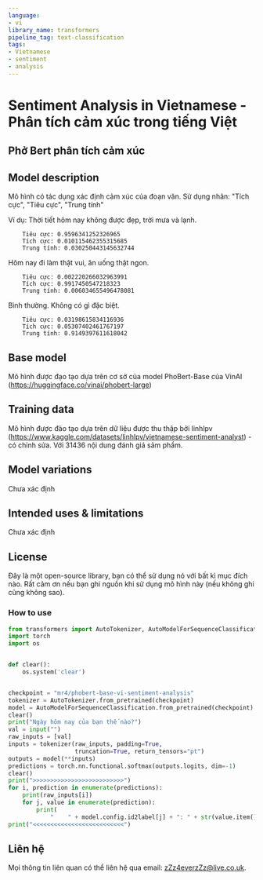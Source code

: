 ```yaml
---
language:
- vi
library_name: transformers
pipeline_tag: text-classification
tags:
- Vietnamese
- sentiment
- analysis
---
```


# Sentiment Analysis in Vietnamese - Phân tích cảm xúc trong tiếng Việt
## Phở Bert phân tích cảm xúc


## Model description

Mô hình có tác dụng xác định cảm xúc của đoạn văn.
Sử dụng nhãn: "Tích cực", "Tiêu cực", "Trung tính"

Ví dụ:
Thời tiết hôm nay không được đẹp, trời mưa và lạnh.
```text
    Tiêu cực: 0.9596341252326965
    Tích cực: 0.010115462355315685
    Trung tính: 0.030250443145632744
```

Hôm nay đi làm thật vui, ăn uống thật ngon.
```text
    Tiêu cực: 0.002220266032963991
    Tích cực: 0.9917450547218323
    Trung tính: 0.006034655496478081
```

Bình thường. Không có gì đặc biệt.
```text
    Tiêu cực: 0.03198615834116936
    Tích cực: 0.05307402461767197
    Trung tính: 0.9149397611618042
```

## Base model

Mô hình được đạo tạo dựa trên cơ sở của model PhoBert-Base của VinAI (https://huggingface.co/vinai/phobert-large)

## Training data

Mô hình được đào tạo dựa trên dữ liệu được thu thập bởi linhlpv (https://www.kaggle.com/datasets/linhlpv/vietnamese-sentiment-analyst) - có chỉnh sửa.
Với 31436 nội dung đánh giá sảm phẩm.

## Model variations

Chưa xác định

## Intended uses & limitations

Chưa xác định

## License

Đây là một open-source library, bạn có thể sử dụng nó với bất kì mục đích nào.
Rất cảm ơn nếu bạn ghi nguồn khi sử dụng mô hình này (nếu không ghi cũng không sao).

### How to use

```python
from transformers import AutoTokenizer, AutoModelForSequenceClassification
import torch
import os


def clear():
    os.system('clear')


checkpoint = "mr4/phobert-base-vi-sentiment-analysis"
tokenizer = AutoTokenizer.from_pretrained(checkpoint)
model = AutoModelForSequenceClassification.from_pretrained(checkpoint)
clear()
print("Ngày hôm nay của bạn thế nào?")
val = input("")
raw_inputs = [val]
inputs = tokenizer(raw_inputs, padding=True,
                   truncation=True, return_tensors="pt")
outputs = model(**inputs)
predictions = torch.nn.functional.softmax(outputs.logits, dim=-1)
clear()
print(">>>>>>>>>>>>>>>>>>>>>>>>>>")
for i, prediction in enumerate(predictions):
    print(raw_inputs[i])
    for j, value in enumerate(prediction):
        print(
            "    " + model.config.id2label[j] + ": " + str(value.item()))
print("<<<<<<<<<<<<<<<<<<<<<<<<<<")

```

## Liên hệ

Mọi thông tin liên quan có thể liên hệ qua email: zZz4everzZz@live.co.uk.